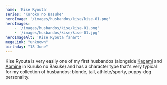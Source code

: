 ```yaml
---
name: 'Kise Ryouta'
series: 'Kuroko no Basuke'
heroImage: '/images/husbandos/kise/kise-01.png'
heroImages: 
    - '/images/husbandos/kise/kise-01.png'
    - '/images/husbandos/kise/kise-01.jpg'
heroImageAlt: 'Kise Ryouta fanart'
megaLink: "unknown"
birthday: "18 June"
---
```

Kise Ryouta is very easily one of my first husbandos (alongside [Kagami](/husbandos/kagami) and [Aomine](/husbandos/aomine) in Kuruko no Basuke) and has a character type that's very typical for my collection of husbandos: blonde, tall, athlete/sporty, puppy-dog personality. 
